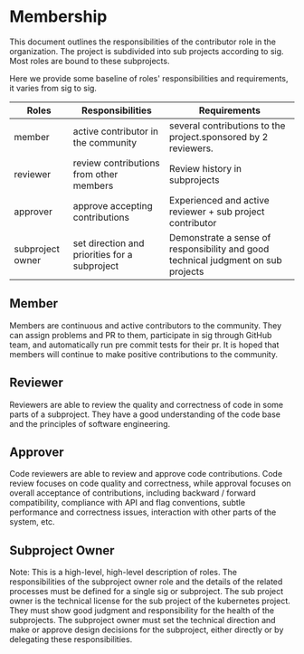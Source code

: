 # Membership

This document outlines the responsibilities of the contributor role in the organization. The project is subdivided into sub projects according to sig. Most roles are bound to these subprojects.

Here we provide some baseline of roles' responsibilities and requirements, it varies from sig to sig.

| Roles | Responsibilities | Requirements |
| -----| ---------------- | ------------ |
| member | active contributor in the community | several contributions to the project.sponsored by 2 reviewers.  |
| reviewer | review contributions from other members | Review history in subprojects |
| approver | approve accepting contributions | Experienced and active reviewer + sub project contributor |
| subproject owner | set direction and priorities for a subproject | Demonstrate a sense of responsibility and good technical judgment on sub projects |

## Member

Members are continuous and active contributors to the community. They can assign problems and PR to them, participate in sig through GitHub team, and automatically run pre commit tests for their pr. It is hoped that members will continue to make positive contributions to the community.

## Reviewer

Reviewers are able to review the quality and correctness of code in some parts of a subproject. They have a good understanding of the code base and the principles of software engineering.

## Approver

Code reviewers are able to review and approve code contributions. Code review focuses on code quality and correctness, while approval focuses on overall acceptance of contributions, including backward / forward compatibility, compliance with API and flag conventions, subtle performance and correctness issues, interaction with other parts of the system, etc.

## Subproject Owner

Note: This is a high-level, high-level description of roles. The responsibilities of the subproject owner role and the details of the related processes must be defined for a single sig or subproject.
The sub project owner is the technical license for the sub project of the kubernetes project. They must show good judgment and responsibility for the health of the subprojects. The subproject owner must set the technical direction and make or approve design decisions for the subproject, either directly or by delegating these responsibilities.

